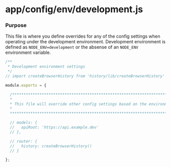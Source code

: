 # app/config/env/development.js

### Purpose

This file is where you define overrides for any of the config settings when operating under the development 
environment. Development environment is defined as `NODE_ENV=development` or the absense of an `NODE_ENV` environment 
variable.


```js
/**
 * Development environment settings
 */
// import createBrowserHistory from 'history/lib/createBrowserHistory'

module.exports = {

  /****************************************************************************
  *                                                                           *
  * This file will override other config settings based on the environment    *
  *                                                                           *
  ****************************************************************************/

  // models: {
  //   apiRoot: 'https://api.example.dev'
  // },

  // router: {
  //   history: createBrowserHistory()
  // }

};
```
